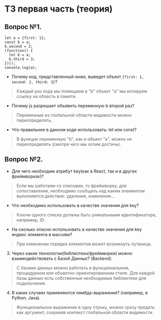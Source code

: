 # ТЗ первая часть (теория) 

## Вопрос №1. 

```
let a = {first: 1};
const b = a;
b.second = 2;
(function() {
  let b = a;
  b.third = 3;
})();
console.log(a);
```

- Почему код, представленный ниже, выведет объект `{first: 1, second: 2, third: 3}`? 

> Каждый раз кода мы помещаем в "b" объект "a" мы копируем ссылку на область в памяти. 

- Почему js разрешает объявить переменную b второй раз? 

> Переменные из глобальной области видимости можно переопределять.

- Что правильнее в данном коде использовать: let или const?

> В функции переменную "b", как и объект "а", можно не переопределять (смотря чего мы хотим достичь).


## Вопрос №2.

- Для чего необходим атрибут key(как в React, так и в других фреймворках)? 

> Если мы работаем со списками, то фреймворку, для сопоставления, необходимо сообщить над каким элементом выполняется действие: удаление, изменение... 

- Что необходимо использовать в качестве значения для key? 

> Ключи одного списка должны быть уникальными идентификаторе, например, ID.

- На сколько опасно использовать в качестве значения для key индекс элемента в массиве?

> При изменении порядка элементов может возникнуть путаница.

3. Через какие технологии(библиотеки/фреймворки) можно взаимодействовать с Базой Данных? (Backend).

> С базами данных можно работать в функциональном, процедурном или объектно-ориентированном стиле. 
Для каждой базы данных есть собственные необходимые библиотеки для подключения.

4. В каких случаях применяются лямбда-выражения? (например, в Python, Java).

> Функциональное выражение в одну строку, можно сразу предать как аргумент, сохраняя контекст глобальной области видимости.

